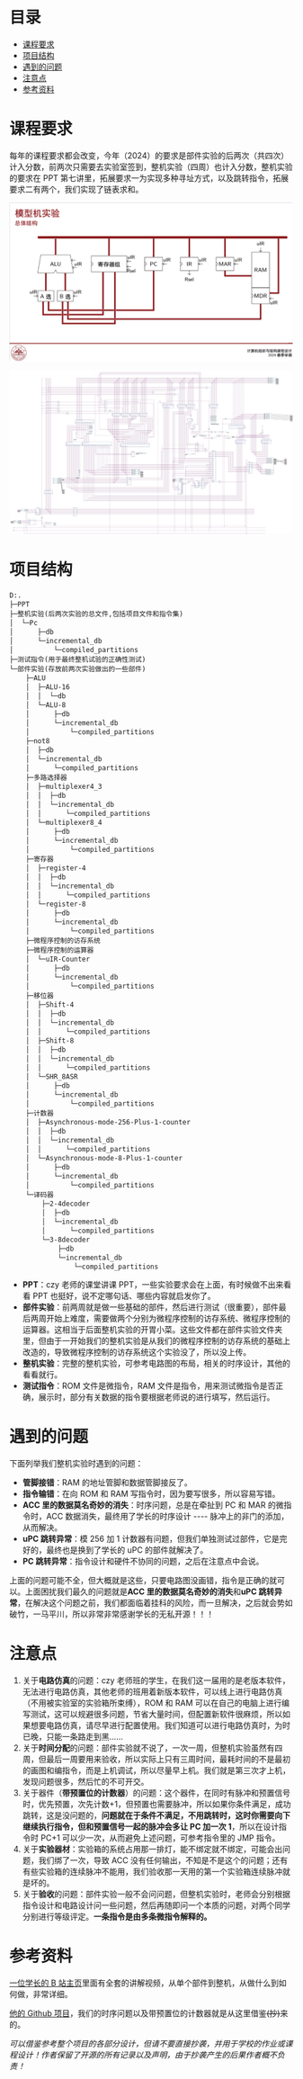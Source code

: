 # 目录

- [课程要求](#课程要求)
- [项目结构](#项目结构)
- [遇到的问题](#遇到的问题)
- [注意点](#注意点)
- [参考资料](#参考资料)

# 课程要求

每年的课程要求都会改变，今年（2024）的要求是部件实验的后两次（共四次）计入分数，前两次只需要去实验室签到，整机实验（四周）也计入分数，整机实验的要求在 PPT 第七讲里，拓展要求一为实现多种寻址方式，以及跳转指令，拓展要求二有两个，我们实现了链表求和。

![](PC.png)

![电路图](Pc.jpg)

# 项目结构

```shell
D:.
├─PPT
├─整机实验(后两次实验的总文件,包括项目文件和指令集)
│  └─Pc
│      ├─db
│      └─incremental_db
│          └─compiled_partitions
├─测试指令(用于最终整机试验的正确性测试)
└─部件实验(存放前两次实验做出的一些部件)
    ├─ALU
    │  ├─ALU-16
    │  │  └─db
    │  └─ALU-8
    │      ├─db
    │      └─incremental_db
    │          └─compiled_partitions
    ├─not8
    │  ├─db
    │  └─incremental_db
    │      └─compiled_partitions
    ├─多路选择器
    │  ├─multiplexer4_3
    │  │  ├─db
    │  │  └─incremental_db
    │  │      └─compiled_partitions
    │  └─multiplexer8_4
    │      ├─db
    │      └─incremental_db
    │          └─compiled_partitions
    ├─寄存器
    │  ├─register-4
    │  │  ├─db
    │  │  └─incremental_db
    │  │      └─compiled_partitions
    │  └─register-8
    │      ├─db
    │      └─incremental_db
    │          └─compiled_partitions
    ├─微程序控制的访存系统
    ├─微程序控制的运算器
    │  └─uIR-Counter
    │      ├─db
    │      └─incremental_db
    │          └─compiled_partitions
    ├─移位器
    │  ├─Shift-4
    │  │  ├─db
    │  │  └─incremental_db
    │  │      └─compiled_partitions
    │  ├─Shift-8
    │  │  ├─db
    │  │  └─incremental_db
    │  │      └─compiled_partitions
    │  └─SHR_8ASR
    │      ├─db
    │      └─incremental_db
    │          └─compiled_partitions
    ├─计数器
    │  ├─Asynchronous-mode-256-Plus-1-counter
    │  │  ├─db
    │  │  └─incremental_db
    │  │      └─compiled_partitions
    │  └─Asynchronous-mode-8-Plus-1-counter
    │      ├─db
    │      └─incremental_db
    │          └─compiled_partitions
    └─译码器
        ├─2-4decoder
        │  ├─db
        │  └─incremental_db
        │      └─compiled_partitions
        └─3-8decoder
            ├─db
            └─incremental_db
                └─compiled_partitions
```

- **PPT**：czy 老师的课堂讲课 PPT，一些实验要求会在上面，有时候做不出来看看 PPT 也挺好，说不定哪句话、哪些内容就启发你了。
- **部件实验**：前两周就是做一些基础的部件，然后进行测试（很重要），部件最后两周开始上难度，需要做两个分别为微程序控制的访存系统、微程序控制的运算器。这相当于后面整机实验的开胃小菜。这些文件都在部件实验文件夹里，但由于一开始我们的整机实验是从我们的微程序控制的访存系统的基础上改造的，导致微程序控制的访存系统这个实验没了，所以没上传。
- **整机实验**：完整的整机实验，可参考电路图的布局，相关的时序设计，其他的看看就行。
- **测试指令**：ROM 文件是微指令，RAM 文件是指令，用来测试微指令是否正确，展示时，部分有关数据的指令要根据老师说的进行填写，然后运行。

# 遇到的问题

下面列举我们整机实验时遇到的问题：

- **管脚接错**：RAM 的地址管脚和数据管脚接反了。
- **指令输错**：在向 ROM 和 RAM 写指令时，因为要写很多，所以容易写错。
- **ACC 里的数据莫名奇妙的消失**：时序问题，总是在牵扯到 PC 和 MAR 的微指令时，ACC 数据消失，最终用了学长的时序设计 ---- 脉冲上的非门的添加，从而解决。
- **uPC 跳转异常**：模 256 加 1 计数器有问题，但我们单独测试过部件，它是完好的，最终也是换到了学长的 uPC 的部件就解决了。
- **PC 跳转异常**：指令设计和硬件不协同的问题，之后在注意点中会说。

上面的问题可能不全，但大概就是这些，只要电路图没画错，指令是正确的就可以。上面困扰我们最久的问题就是**ACC 里的数据莫名奇妙的消失**和**uPC 跳转异常**，在解决这个问题之前，我们都面临着挂科的风险，而一旦解决，之后就会势如破竹，一马平川，所以非常非常感谢学长的无私开源！！！

# 注意点

1. 关于**电路仿真**的问题：czy 老师班的学生，在我们这一届用的是老版本软件，无法进行电路仿真，其他老师的班用着新版本软件，可以线上进行电路仿真（不用被实验室的实验箱所束缚），ROM 和 RAM 可以在自己的电脑上进行编写测试，这可以规避很多问题，节省大量时间，但配置新软件很麻烦，所以如果想要电路仿真，请尽早进行配置使用。我们知道可以进行电路仿真时，为时已晚，只能一条路走到黑……
2. 关于**时间分配**的问题：部件实验就不说了，一次一周，但整机实验虽然有四周，但最后一周要用来验收，所以实际上只有三周时间，最耗时间的不是最初的画图和编指令，而是上机调试，所以尽量早上机。我们就是第三次才上机，发现问题很多，然后忙的不可开交。
3. 关于器件（**带预置位的计数器**）的问题：这个器件，在同时有脉冲和预置信号时，优先预置，次先计数+1，但预置也需要脉冲，所以如果你条件满足，成功跳转，这是没问题的，**问题就在于条件不满足，不用跳转时，这时你需要向下继续执行指令，但和预置信号一起的脉冲会多让 PC 加一次 1**，所以在设计指令时 PC+1 可以少一次，从而避免上述问题，可参考指令里的 JMP 指令。
4. 关于**实验器材**：实验箱的系统占用那一排灯，能不绑定就不绑定，可能会出问题，我们绑了一次，导致 ACC 没有任何输出，不知是不是这个的问题；还有有些实验箱的连续脉冲不能用，我们验收那一天用的第一个实验箱连续脉冲就是坏的。
5. 关于**验收**的问题：部件实验一般不会问问题，但整机实验时，老师会分别根据指令设计和电路设计问一些问题，然后再随即问一个本质的问题，对两个同学分别进行等级评定。**一条指令是由多条微指令解释的。**

# 参考资料

[一位学长的 B 站主页](https://space.bilibili.com/506973721/?spm_id_from=333.999.0.0)里面有全套的讲解视频，从单个部件到整机，从做什么到如何做，非常详细。

[他的 Github 项目](https://github.com/Liyanhao1209/Computer-Organization-Overall-Design)，我们的时序问题以及带预置位的计数器就是从这里借鉴~~(抄)~~来的。

_可以借鉴参考整个项目的各部分设计，但请不要直接抄袭，并用于学校的作业或课程设计！作者保留了开源的所有记录以及声明，由于抄袭产生的后果作者概不负责！_
